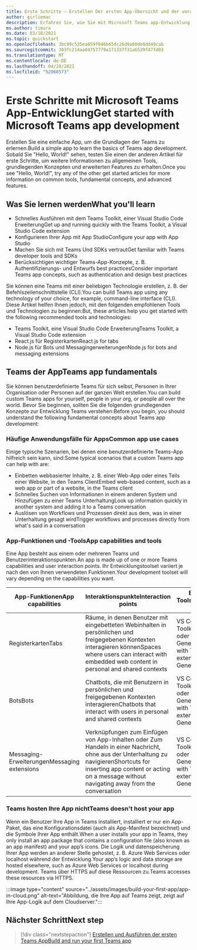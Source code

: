 ```yaml
---
title: Erste Schritte – Erstellen Der ersten App-Übersicht und der voraussetzungen
author: girliemac
description: Erfahren Sie, wie Sie mit Microsoft Teams app-Entwicklung beginnen und Ihre Umgebung einrichten.
ms.author: timura
ms.date: 03/18/2021
ms.topic: quickstart
ms.openlocfilehash: 3bc99c535ea659f046b65dc26d9a60de0dd49cab
ms.sourcegitcommit: 303fc214aa04757779a171337f31a6539f47fd03
ms.translationtype: MT
ms.contentlocale: de-DE
ms.lasthandoff: 04/28/2021
ms.locfileid: "52068573"
---
```

# <a name="get-started-with-microsoft-teams-app-development"></a><span data-ttu-id="5308b-103">Erste Schritte mit Microsoft Teams App-Entwicklung</span><span class="sxs-lookup"><span data-stu-id="5308b-103">Get started with Microsoft Teams app development</span></span>

<span data-ttu-id="5308b-104">Erstellen Sie eine einfache App, um die Grundlagen der Teams zu erlernen.</span><span class="sxs-lookup"><span data-stu-id="5308b-104">Build a simple app to learn the basics of Teams app development.</span></span> <span data-ttu-id="5308b-105">Sobald Sie "Hello, World!" sehen, testen Sie einen der anderen Artikel für erste Schritte, um weitere Informationen zu allgemeinen Tools, grundlegenden Konzepten und erweiterten Features zu erhalten.</span><span class="sxs-lookup"><span data-stu-id="5308b-105">Once you see "Hello, World!", try any of the other get started articles for more information on common tools, fundamental concepts, and advanced features.</span></span>



## <a name="what-youll-learn"></a><span data-ttu-id="5308b-106">Was Sie lernen werden</span><span class="sxs-lookup"><span data-stu-id="5308b-106">What you'll learn</span></span>

* <span data-ttu-id="5308b-107">Schnelles Ausführen mit dem Teams Toolkit, einer Visual Studio Code Erweiterung</span><span class="sxs-lookup"><span data-stu-id="5308b-107">Get up and running quickly with the Teams Toolkit, a Visual Studio Code extension</span></span> 
* <span data-ttu-id="5308b-108">Konfigurieren Ihrer App mit App Studio</span><span class="sxs-lookup"><span data-stu-id="5308b-108">Configure your app with App Studio</span></span> 
* <span data-ttu-id="5308b-109">Machen Sie sich mit Teams Und SDKs vertraut</span><span class="sxs-lookup"><span data-stu-id="5308b-109">Get familiar with Teams developer tools and SDKs</span></span>
* <span data-ttu-id="5308b-110">Berücksichtigen wichtiger Teams-App-Konzepte, z. B. Authentifizierungs- und Entwurfs best practices</span><span class="sxs-lookup"><span data-stu-id="5308b-110">Consider important Teams app concepts, such as authentication and design best practices</span></span>

<span data-ttu-id="5308b-111">Sie können eine Teams mit einer beliebigen Technologie erstellen, z. B. der Befehlszeilenschnittstelle (CLI).</span><span class="sxs-lookup"><span data-stu-id="5308b-111">You can build Teams app using any technology of your choice, for example, command-line interface (CLI).</span></span> <span data-ttu-id="5308b-112">Diese Artikel helfen Ihnen jedoch, mit den folgenden empfohlenen Tools und Technologien zu beginnen:</span><span class="sxs-lookup"><span data-stu-id="5308b-112">But, these articles help you get started with the following recommended tools and technologies:</span></span>

* <span data-ttu-id="5308b-113">Teams Toolkit, eine Visual Studio Code Erweiterung</span><span class="sxs-lookup"><span data-stu-id="5308b-113">Teams Toolkit, a Visual Studio Code extension</span></span>
* <span data-ttu-id="5308b-114">React.js für Registerkarten</span><span class="sxs-lookup"><span data-stu-id="5308b-114">React.js for tabs</span></span>
* <span data-ttu-id="5308b-115">Node.js für Bots und Messagingerweiterungen</span><span class="sxs-lookup"><span data-stu-id="5308b-115">Node.js for bots and messaging extensions</span></span>


## <a name="teams-app-fundamentals"></a><span data-ttu-id="5308b-116">Teams der App</span><span class="sxs-lookup"><span data-stu-id="5308b-116">Teams app fundamentals</span></span>

<span data-ttu-id="5308b-117">Sie können benutzerdefinierte Teams für sich selbst, Personen in Ihrer Organisation oder Personen auf der ganzen Welt erstellen.</span><span class="sxs-lookup"><span data-stu-id="5308b-117">You can build custom Teams apps for yourself, people in your org, or people all over the world.</span></span> <span data-ttu-id="5308b-118">Bevor Sie beginnen, sollten Sie die folgenden grundlegenden Konzepte zur Entwicklung Teams verstehen:</span><span class="sxs-lookup"><span data-stu-id="5308b-118">Before you begin, you should understand the following fundamental concepts about Teams app development:</span></span>

### <a name="common-app-use-cases"></a><span data-ttu-id="5308b-119">Häufige Anwendungsfälle für Apps</span><span class="sxs-lookup"><span data-stu-id="5308b-119">Common app use cases</span></span>

<span data-ttu-id="5308b-120">Einige typische Szenarien, bei denen eine benutzerdefinierte Teams-App hilfreich sein kann, sind:</span><span class="sxs-lookup"><span data-stu-id="5308b-120">Some typical scenarios that a custom Teams app can help with are:</span></span>

* <span data-ttu-id="5308b-121">Einbetten webbasierter Inhalte, z. B. einer Web-App oder eines Teils einer Website, in den Teams Client</span><span class="sxs-lookup"><span data-stu-id="5308b-121">Embed web-based content, such as a web app or part of a website, in the Teams client</span></span>
* <span data-ttu-id="5308b-122">Schnelles Suchen von Informationen in einem anderen System und Hinzufügen zu einer Teams Unterhaltung</span><span class="sxs-lookup"><span data-stu-id="5308b-122">Look up information quickly in another system and adding it to a Teams conversation</span></span> 
* <span data-ttu-id="5308b-123">Auslösen von Workflows und Prozessen direkt aus dem, was in einer Unterhaltung gesagt wird</span><span class="sxs-lookup"><span data-stu-id="5308b-123">Trigger workflows and processes directly from what's said in a conversation</span></span> 

### <a name="app-capabilities-and-tools"></a><span data-ttu-id="5308b-124">App-Funktionen und -Tools</span><span class="sxs-lookup"><span data-stu-id="5308b-124">App capabilities and tools</span></span>

<span data-ttu-id="5308b-125">Eine App besteht aus einem oder mehreren Teams und Benutzerinteraktionspunkten.</span><span class="sxs-lookup"><span data-stu-id="5308b-125">An app is made up of one or more Teams capabilities and user interaction points.</span></span> <span data-ttu-id="5308b-126">Ihr Entwicklungstoolset variiert je nach den von Ihnen verwendeten Funktionen.</span><span class="sxs-lookup"><span data-stu-id="5308b-126">Your development toolset will vary depending on the capabilities you want.</span></span>

| <span data-ttu-id="5308b-127">**App-Funktionen**</span><span class="sxs-lookup"><span data-stu-id="5308b-127">**App capabilities**</span></span>| <span data-ttu-id="5308b-128">**Interaktionspunkte**</span><span class="sxs-lookup"><span data-stu-id="5308b-128">**Interaction points**</span></span> | <span data-ttu-id="5308b-129">**Empfohlene Tools**</span><span class="sxs-lookup"><span data-stu-id="5308b-129">**Recommended tools**</span></span> | <span data-ttu-id="5308b-130">**SDKs**</span><span class="sxs-lookup"><span data-stu-id="5308b-130">**SDKs**</span></span> | <span data-ttu-id="5308b-131">**Technologiestapel**</span><span class="sxs-lookup"><span data-stu-id="5308b-131">**Technology stacks**</span></span> |
|--------|--------|--------|--------|--------|
| <span data-ttu-id="5308b-132">Registerkarten</span><span class="sxs-lookup"><span data-stu-id="5308b-132">Tabs</span></span> | <span data-ttu-id="5308b-133">Räume, in denen Benutzer mit eingebetteten Webinhalten in persönlichen und freigegebenen Kontexten interagieren können</span><span class="sxs-lookup"><span data-stu-id="5308b-133">Spaces where users can interact with embedded web content in personal and shared contexts</span></span> | <span data-ttu-id="5308b-134">VS Code mit Teams Toolkit-Erweiterung oder Yeoman-Generator</span><span class="sxs-lookup"><span data-stu-id="5308b-134">VS Code with Teams Toolkit extension or Yeoman Generator</span></span> | <span data-ttu-id="5308b-135">Microsoft Teams JavaScript-Client-SDK</span><span class="sxs-lookup"><span data-stu-id="5308b-135">Teams JavaScript client SDK</span></span> | <span data-ttu-id="5308b-136">Allgemeine Webtechnologien (HTML, CSS und JavaScript) oder React.js</span><span class="sxs-lookup"><span data-stu-id="5308b-136">General web technologies (HTML, CSS, and JavaScript) or React.js</span></span> |
| <span data-ttu-id="5308b-137">Bots</span><span class="sxs-lookup"><span data-stu-id="5308b-137">Bots</span></span> | <span data-ttu-id="5308b-138">Chatbots, die mit Benutzern in persönlichen und freigegebenen Kontexten interagieren</span><span class="sxs-lookup"><span data-stu-id="5308b-138">Chatbots that interact with users in personal and shared contexts</span></span> | <span data-ttu-id="5308b-139">VS Code mit Teams Toolkit-Erweiterung oder Yeoman-Generator</span><span class="sxs-lookup"><span data-stu-id="5308b-139">VS Code with Teams Toolkit extension or Yeoman Generator</span></span> | <span data-ttu-id="5308b-140">Bot Franework SDK</span><span class="sxs-lookup"><span data-stu-id="5308b-140">Bot Franework SDK</span></span> | <span data-ttu-id="5308b-141">Node.js, C# oder Python</span><span class="sxs-lookup"><span data-stu-id="5308b-141">Node.js, C#, or Python</span></span> | 
| <span data-ttu-id="5308b-142">Messaging-Erweiterungen</span><span class="sxs-lookup"><span data-stu-id="5308b-142">Messaging extensions</span></span> | <span data-ttu-id="5308b-143">Verknüpfungen zum Einfügen von App-Inhalten oder Zum Handeln in einer Nachricht, ohne aus der Unterhaltung zu navigieren</span><span class="sxs-lookup"><span data-stu-id="5308b-143">Shortcuts for inserting app content or acting on a message without navigating away from the conversation</span></span> | <span data-ttu-id="5308b-144">VS Code mit Teams Toolkit-Erweiterung oder Yeoman-Generator</span><span class="sxs-lookup"><span data-stu-id="5308b-144">VS Code with Teams Toolkit extension or Yeoman Generator</span></span> | <span data-ttu-id="5308b-145">Bot Framework SDK</span><span class="sxs-lookup"><span data-stu-id="5308b-145">Bot Framework SDK</span></span> | <span data-ttu-id="5308b-146">Node.js, C# oder Python</span><span class="sxs-lookup"><span data-stu-id="5308b-146">Node.js, C#, or Python</span></span> |

### <a name="teams-doesnt-host-your-app"></a><span data-ttu-id="5308b-147">Teams hosten Ihre App nicht</span><span class="sxs-lookup"><span data-stu-id="5308b-147">Teams doesn't host your app</span></span>

<span data-ttu-id="5308b-148">Wenn ein Benutzer Ihre App in Teams installiert, installiert er nur ein App-Paket, das eine Konfigurationsdatei (auch als App-Manifest bezeichnet) und die Symbole Ihrer App enthält.</span><span class="sxs-lookup"><span data-stu-id="5308b-148">When a user installs your app in Teams, they only install an app package that contains a configuration file (also known as an app manifest) and your app’s icons.</span></span> <span data-ttu-id="5308b-149">Die Logik und datenspeicherung Ihrer App werden an anderer Stelle gehostet, z. B. Azure Web Services oder localhost während der Entwicklung.</span><span class="sxs-lookup"><span data-stu-id="5308b-149">Your app’s logic and data storage are hosted elsewhere, such as Azure Web Services or localhost during development.</span></span> <span data-ttu-id="5308b-150">Teams über HTTPS auf diese Ressourcen zu.</span><span class="sxs-lookup"><span data-stu-id="5308b-150">Teams accesses these resources via HTTPS.</span></span>

:::image type="content" source="../assets/images/build-your-first-app/app-in-cloud.png" alt-text="Abbildung, die Ihre App auf Teams zeigt, zeigt auf Ihre App-Logik auf dem Cloudserver.":::

## <a name="next-step"></a><span data-ttu-id="5308b-152">Nächster Schritt</span><span class="sxs-lookup"><span data-stu-id="5308b-152">Next step</span></span>

> [!div class="nextstepaction"]
> [<span data-ttu-id="5308b-153">Erstellen und Ausführen der ersten Teams App</span><span class="sxs-lookup"><span data-stu-id="5308b-153">Build and run your first Teams app</span></span>](../build-your-first-app/build-and-run.md)
